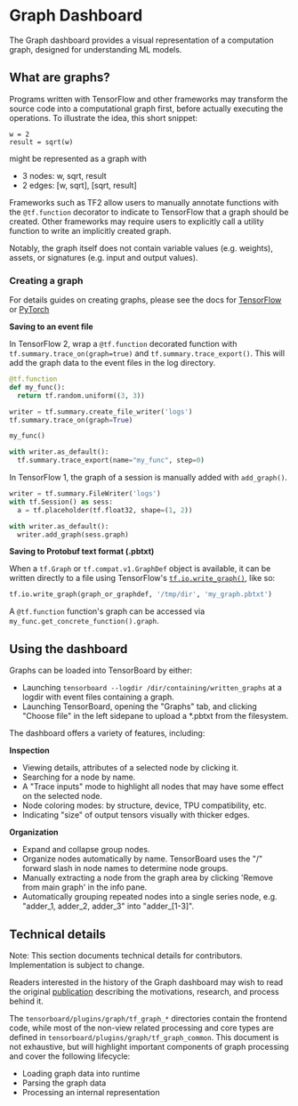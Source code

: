 # Graph Dashboard

The Graph dashboard provides a visual representation of a computation graph,
designed for understanding ML models.

## What are graphs?

Programs written with TensorFlow and other frameworks may transform the source
code into a computational graph first, before actually executing the operations.
To illustrate the idea, this short snippet:

```
w = 2
result = sqrt(w)
```

might be represented as a graph with

-   3 nodes: w, sqrt, result
-   2 edges: [w, sqrt], [sqrt, result]

Frameworks such as TF2 allow users to manually annotate functions with the
`@tf.function` decorator to indicate to TensorFlow that a graph should be
created. Other frameworks may require users to explicitly call a utility
function to write an implicitly created graph.

Notably, the graph itself does not contain variable values (e.g. weights),
assets, or signatures (e.g. input and output values).

### Creating a graph

For details guides on creating graphs, please see the docs for
[TensorFlow](https://www.tensorflow.org/guide/intro_to_graphs) or
[PyTorch](https://pytorch.org/docs/stable/tensorboard.html#torch.utils.tensorboard.writer.SummaryWriter.add_graph)

**Saving to an event file**

In TensorFlow 2, wrap a `@tf.function` decorated function with
`tf.summary.trace_on(graph=true)` and `tf.summary.trace_export()`. This will add
the graph data to the event files in the log directory.

```python
@tf.function
def my_func():
  return tf.random.uniform((3, 3))

writer = tf.summary.create_file_writer('logs')
tf.summary.trace_on(graph=True)

my_func()

with writer.as_default():
  tf.summary.trace_export(name="my_func", step=0)
```

In TensorFlow 1, the graph of a session is manually added with `add_graph()`.

```python
writer = tf.summary.FileWriter('logs')
with tf.Session() as sess:
  a = tf.placeholder(tf.float32, shape=(1, 2))

with writer.as_default():
  writer.add_graph(sess.graph)
```

**Saving to Protobuf text format (.pbtxt)**

When a `tf.Graph` or `tf.compat.v1.GraphDef` object is available, it can be
written directly to a file using TensorFlow's
[`tf.io.write_graph()`](https://www.tensorflow.org/api_docs/python/tf/io/write_graph),
like so:

```python
tf.io.write_graph(graph_or_graphdef, '/tmp/dir', 'my_graph.pbtxt')
```

A `@tf.function` function's graph can be accessed via
`my_func.get_concrete_function().graph`.

## Using the dashboard

Graphs can be loaded into TensorBoard by either:

-   Launching `tensorboard --logdir /dir/containing/written_graphs` at a logdir
    with event files containing a graph.
-   Launching TensorBoard, opening the "Graphs" tab, and clicking "Choose file"
    in the left sidepane to upload a *.pbtxt from the filesystem.

The dashboard offers a variety of features, including:

**Inspection**

-   Viewing details, attributes of a selected node by clicking it.
-   Searching for a node by name.
-   A "Trace inputs" mode to highlight all nodes that may have some effect on
    the selected node.
-   Node coloring modes: by structure, device, TPU compatibility, etc.
-   Indicating "size" of output tensors visually with thicker edges.

**Organization**

-   Expand and collapse group nodes.
-   Organize nodes automatically by name. TensorBoard uses the "/" forward slash
    in node names to determine node groups.
-   Manually extracting a node from the graph area by clicking 'Remove from main
    graph' in the info pane.
-   Automatically grouping repeated nodes into a single series node, e.g.
    "adder_1, adder_2, adder_3" into "adder_[1-3]".

## Technical details

Note: This section documents technical details for contributors. Implementation
is subject to change.

Readers interested in the history of the Graph dashboard may wish to read the
original
[publication](http://idl.cs.washington.edu/files/2018-TensorFlowGraph-VAST.pdf)
describing the motivations, research, and process behind it.

The `tensorboard/plugins/graph/tf_graph_*` directories contain the frontend
code, while most of the non-view related processing and core types are defined
in `tensorboard/plugins/graph/tf_graph_common`. This document is not exhaustive,
but will highlight important components of graph processing and cover the
following lifecycle:

-   Loading graph data into runtime
-   Parsing the graph data
-   Processing an internal representation
